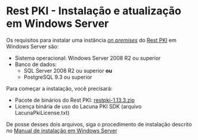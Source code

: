 ﻿# Rest PKI - Instalação e atualização em Windows Server

Os requisitos para instalar uma instância [*on premises*](index.md) do [Rest PKI](../index.md) em Windows Server são:

* Sistema operacional: Windows Server 2008 R2 ou superior
* Banco de dados:
  * SQL Server 2008 R2 ou superior **ou**
  * PostgreSQL 9.3 ou superior

Para começar a instalação, você precisará:

* Pacote de binários do Rest PKI: [restpki-1.13.3.zip](https://files.lacunasoftware.com/restpki/restpki-1.13.3.zip)
* Licença binária de uso do Lacuna PKI SDK (arquivo LacunaPkiLicense.txt)

De posse desses dois arquivos, siga o procedimento de instalação descrito no
[Manual de instalação em Windows Server](https://files.lacunasoftware.com/restpki/restpki-admin-guide-pt.pdf)
